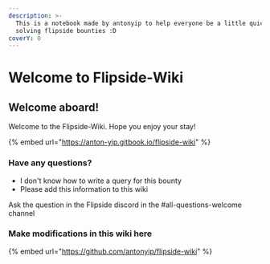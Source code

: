 ```yaml
---
description: >-
  This is a notebook made by antonyip to help everyone be a little quicker on
  solving flipside bounties :D
coverY: 0
---
```


# Welcome to Flipside-Wiki

## Welcome aboard!

Welcome to the Flipside-Wiki. Hope you enjoy your stay!

{% embed url="https://anton-yip.gitbook.io/flipside-wiki" %}

### Have any questions?&#x20;

* I don't know how to write a query for this bounty
* Please add this information to this wiki

Ask the question in the Flipside discord in the #all-questions-welcome channel

### Make modifications in this wiki here

{% embed url="https://github.com/antonyip/flipside-wiki" %}
